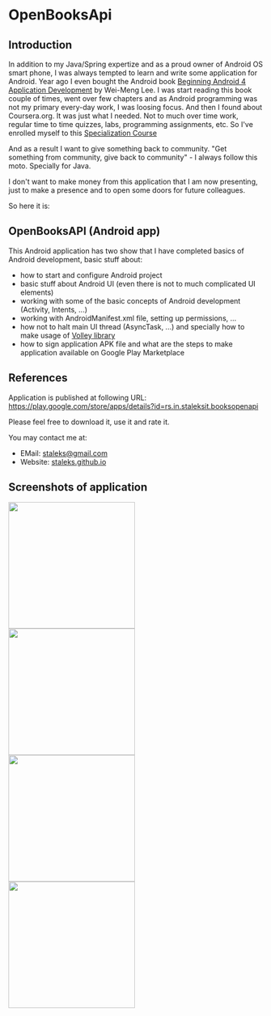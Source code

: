 # OpenBooksApi


## Introduction


In addition to my Java/Spring expertize and as a proud owner of Android OS smart phone, I was always
tempted to learn and write some application for Android. Year ago I even bought the Android book
[Beginning Android 4 Application Development](http://www.amazon.com/Beginning-Android-4-Application-Development/dp/1118199545/ref=asap_B001ITVV1E_1_1?s=books&ie=UTF8&qid=1417025391&sr=1-1)
by Wei-Meng Lee.
I was start reading this book couple of times, went over few chapters and as Android programming was not my
primary every-day work, I was loosing focus.
And then I found about Coursera.org. It was just what I needed. Not to much over time work, regular
time to time quizzes, labs, programming assignments, etc.
So I've enrolled myself to this [Specialization Course](https://www.coursera.org/specialization/mobilecloudcomputing/2?utm_medium=dashboard)

And as a result I want to give something back to community. "Get something from community, give back to community" - I always follow this moto. Specially for Java.

I don't want to make money from this application that I am now presenting, just to make a presence and to open some doors for
future colleagues.

So here it is:

## OpenBooksAPI (Android app)

This Android application has two show that I have completed basics of Android development, basic stuff
about:
- how to start and configure Android project
- basic stuff about Android UI (even there is not to much complicated UI elements)
- working with some of the basic concepts of Android development (Activity, Intents, ...)
- working with AndroidManifest.xml file, setting up permissions, ...
- how not to halt main UI thread (AsyncTask, ...) and specially how to make usage of [Volley library](http://developer.android.com/training/volley/index.html)
- how to sign application APK file and what are the steps to make application available on Google Play Marketplace

## References

Application is published at following URL: https://play.google.com/store/apps/details?id=rs.in.staleksit.booksopenapi

Please feel free to download it, use it and rate it.

You may contact me at:
- EMail: staleks@gmail.com
- Website: [staleks.github.io](http://staleks.github.io/)

## Screenshots of application

<a href="https://github.com/staleks/android-books-open-api/blob/master/doc/screenshot-1.png"><img src="https://github.com/staleks/android-books-open-api/blob/master/doc/screenshot-1.png" align="left" width="250px" ></a>
<a href="https://github.com/staleks/android-books-open-api/blob/master/doc/screenshot-2.png"><img src="https://github.com/staleks/android-books-open-api/blob/master/doc/screenshot-2.png" align="left" width="250px" ></a>
<a href="https://github.com/staleks/android-books-open-api/blob/master/doc/screenshot-3.png"><img src="https://github.com/staleks/android-books-open-api/blob/master/doc/screenshot-3.png" align="left" width="250px" ></a>
<a href="https://github.com/staleks/android-books-open-api/blob/master/doc/screenshot-4.png"><img src="https://github.com/staleks/android-books-open-api/blob/master/doc/screenshot-4.png" align="left" width="250px" ></a>